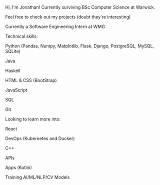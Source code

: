 Hi, I'm Jonathan! Currently surviving BSc Computer Science at Warwick.

Feel free to check out my projects (doubt they're interesting)

Currently a Software Engineering Intern at WMG

Technical skills: 

Python (Pandas, Numpy, Matplotlib, Flask, Django, PostgreSQL, MySQL, SQLite)

Java

Haskell

HTML & CSS (BootStrap)

JavaScript

SQL

Git

Looking to learn more into:

React

DevOps (Kubernetes and Docker)

C++

APIs

Apps (Kotlin)

Training AI/ML/NLP/CV Models


<!---
JonathanLu2005/JonathanLu2005 is a ✨ special ✨ repository because its `README.md` (this file) appears on your GitHub profile.
You can click the Preview link to take a look at your changes.
--->

